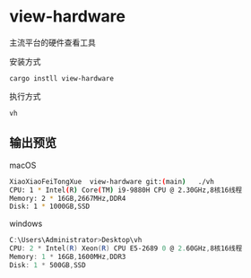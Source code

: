 # view-hardware

主流平台的硬件查看工具

安装方式

```
cargo instll view-hardware
```

执行方式

```
vh
```



## 输出预览

macOS

```bash
XiaoXiaoFeiTongXue  view-hardware git:(main)   ./vh
CPU: 1 * Intel(R) Core(TM) i9-9880H CPU @ 2.30GHz,8核16线程
Memory: 2 * 16GB,2667MHz,DDR4
Disk: 1 * 1000GB,SSD
```

windows

```powershell
C:\Users\Administrator>Desktop\vh
CPU: 2 * Intel(R) Xeon(R) CPU E5-2689 0 @ 2.60GHz,8核16线程
Memory: 1 * 16GB,1600MHz,DDR3
Disk: 1 * 500GB,SSD
```

